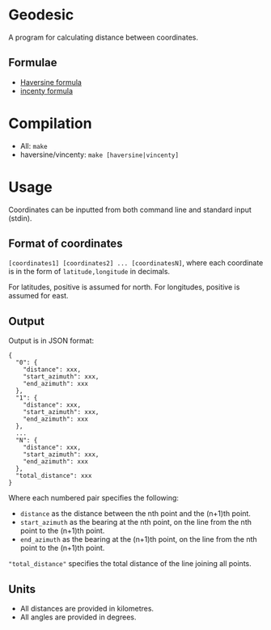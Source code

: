 # Geodesic
A program for calculating distance between coordinates.

## Formulae
* [Haversine formula](https://en.wikipedia.org/wiki/Haversine_formula)
* [incenty formula](https://en.wikipedia.org/wiki/Vincenty%27s_formulae)

# Compilation
* All: `make`
* haversine/vincenty: `make [haversine|vincenty]`

# Usage
Coordinates can be inputted from both command line and standard input (stdin).

## Format of coordinates
`[coordinates1] [coordinates2] ... [coordinatesN]`, where
each coordinate is in the form of `latitude,longitude` in decimals.

For latitudes, positive is assumed for north.
For longitudes, positive is assumed for east.

## Output
Output is in JSON format:
```
{
  "0": {
    "distance": xxx,
    "start_azimuth": xxx,
    "end_azimuth": xxx
  },
  "1": {
    "distance": xxx,
    "start_azimuth": xxx,
    "end_azimuth": xxx
  },
  ...
  "N": {
    "distance": xxx,
    "start_azimuth": xxx,
    "end_azimuth": xxx
  },
  "total_distance": xxx
}
```
Where
each numbered pair specifies the following:
* `distance` as the distance between the nth point and the (n+1)th point.
* `start_azimuth` as the bearing at the nth point, on the line from the nth point to the (n+1)th point.
* `end_azimuth` as the bearing at the (n+1)th point, on the line from the nth point to the (n+1)th point.
 
`"total_distance"` specifies the total distance of the line joining all points.

## Units
* All distances are provided in kilometres.
* All angles are provided in degrees.
